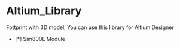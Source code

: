 # Altium_Library

 Fottprint with 3D model, You can use this library for Altium Designer
 
- [*] Sim800L Module
